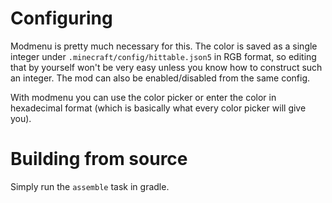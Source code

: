 # Configuring
Modmenu is pretty much necessary for this. The color is saved as a single integer under `.minecraft/config/hittable.json5` in RGB format, so editing that by yourself won't be very easy unless you know how to construct such an integer. The mod can also be enabled/disabled from the same config.

With modmenu you can use the color picker or enter the color in hexadecimal format (which is basically what every color picker will give you).

# Building from source
Simply run the `assemble` task in gradle.
